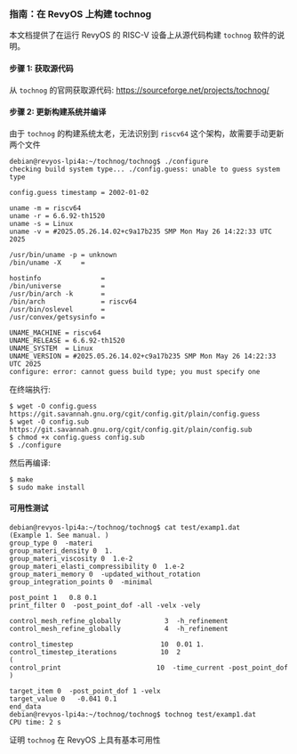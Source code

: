 ### **指南：在 RevyOS 上构建 tochnog**

本文档提供了在运行 RevyOS 的 RISC-V 设备上从源代码构建 `tochnog` 软件的说明。

#### 步骤 1: 获取源代码

从 `tochnog` 的官网获取源代码: https://sourceforge.net/projects/tochnog/

#### 步骤 2: 更新构建系统并编译

由于 `tochnog` 的构建系统太老，无法识别到 `riscv64` 这个架构，故需要手动更新两个文件
```
debian@revyos-lpi4a:~/tochnog/tochnog$ ./configure
checking build system type... ./config.guess: unable to guess system type

config.guess timestamp = 2002-01-02

uname -m = riscv64
uname -r = 6.6.92-th1520
uname -s = Linux
uname -v = #2025.05.26.14.02+c9a17b235 SMP Mon May 26 14:22:33 UTC 2025

/usr/bin/uname -p = unknown
/bin/uname -X     =

hostinfo               =
/bin/universe          =
/usr/bin/arch -k       =
/bin/arch              = riscv64
/usr/bin/oslevel       =
/usr/convex/getsysinfo =

UNAME_MACHINE = riscv64
UNAME_RELEASE = 6.6.92-th1520
UNAME_SYSTEM  = Linux
UNAME_VERSION = #2025.05.26.14.02+c9a17b235 SMP Mon May 26 14:22:33 UTC 2025
configure: error: cannot guess build type; you must specify one
```

在终端执行:
```
$ wget -O config.guess https://git.savannah.gnu.org/cgit/config.git/plain/config.guess
$ wget -O config.sub   https://git.savannah.gnu.org/cgit/config.git/plain/config.sub
$ chmod +x config.guess config.sub
$ ./configure
```

然后再编译:
```
$ make
$ sudo make install
```

#### 可用性测试

```
debian@revyos-lpi4a:~/tochnog/tochnog$ cat test/examp1.dat
(Example 1. See manual. )
group_type 0  -materi
group_materi_density 0  1.
group_materi_viscosity 0  1.e-2
group_materi_elasti_compressibility 0  1.e-2
group_materi_memory 0  -updated_without_rotation
group_integration_points 0  -minimal

post_point 1   0.8 0.1
print_filter 0  -post_point_dof -all -velx -vely

control_mesh_refine_globally           3  -h_refinement
control_mesh_refine_globally           4  -h_refinement

control_timestep                      10  0.01 1.
control_timestep_iterations           10  2
(
control_print                        10  -time_current -post_point_dof
)

target_item 0  -post_point_dof 1 -velx
target_value 0   -0.041 0.1
end_data
debian@revyos-lpi4a:~/tochnog/tochnog$ tochnog test/examp1.dat
CPU time: 2 s
```

证明 `tochnog` 在 RevyOS 上具有基本可用性
